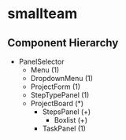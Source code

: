# smallteam

## Component Hierarchy
- PanelSelector
  - Menu (1)
  - DropdownMenu (1)
  - ProjectForm (1)
  - StepTypePanel (1)
  - ProjectBoard (*)
    - StepsPanel (+)
      - Boxlist (+)
    - TaskPanel (1)
